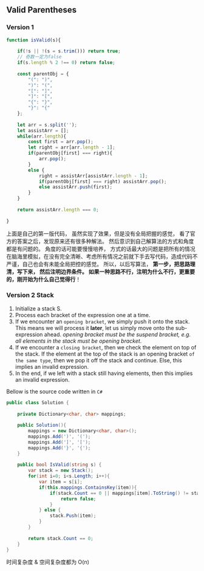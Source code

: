 ## Valid Parentheses



### Version 1

```javascript
function isValid(s){
     
    if(!s || !(s = s.trim())) return true;  
    // 奇数一定为false
    if(s.length % 2 !== 0) return false;
    
    const parentObj = {
        "(": ")",
        ")": "(",
        "[": "]",
        "]": "[",
        "{": "}",
        "}": "{"
    };
    
    let arr = s.split('');
    let assistArr = [];
    while(arr.length){
        const first = arr.pop(); 
        let right = arr[arr.length - 1];
        if(parentObj[first] === right){
            arr.pop();
        } 
        else {
            right = assistArr[assistArr.length - 1];
            if(parentObj[first] === right) assistArr.pop();
            else assistArr.push(first);
        }
    }
    
    return assistArr.length === 0;
    
}
```



上面是自己的第一版代码， 虽然实现了效果，但是没有全局把握的感觉， 看了官方的答案之后，发现原来还有很多种解法。 然后意识到自己解算法的方式和角度都是有问题的。 角度的话可能要慢慢培养， 方式的话最大的问题是把所有的情况在脑海里模拟，在没有完全清晰、考虑所有情况之前就下手去写代码，造成代码不严谨，自己也会有未能全局把控的感觉。 所以，以后写算法， **第一步，把思路理清，写下来， 然后注明边界条件。 如果一种思路不行，注明为什么不行，更重要的，刚开始为什么自己觉得行**！



### Version 2 Stack

1. Initialize a stack S.
2. Process each bracket of the expression one at a time.
3. If we encounter an `opening bracket`, we simply push it onto the stack. This means we will process it **later**, let us simply move onto the sub-expression ahead. *opening bracket must be the suspend bracket, e.g. all elements in the stack must be opening bracket*.
4. If we encounter a `closing bracket`, then we check the element on top of the stack. If the element at the top of the stack is an opening bracket `of the same type`, then we pop it off the stack and continue. Else, this implies an invalid expression.
5. In the end, if we left with a stack still having elements, then this implies an invalid expression.

Bellow is the source code written in `C#`

```c#
public class Solution {
    
    private Dictionary<char, char> mappings;
    
    public Solution(){
        mappings = new Dictionary<char, char>();
        mappings.Add(')', '(');
        mappings.Add(']', '[');
        mappings.Add('}', '{');
    }
    
    public bool IsValid(string s) { 
        var stack = new Stack();
        for(int i=0; i<s.Length; i++){
            var item = s[i]; 
            if(this.mappings.ContainsKey(item)){
                if(stack.Count == 0 || mappings[item].ToString() != stack.Pop().ToString()) {
                    return false;
                }
            } else {
                stack.Push(item);
            } 
        }
        
        return stack.Count == 0;
    }
}
```



时间复杂度 & 空间复杂度都为 O(n)
























